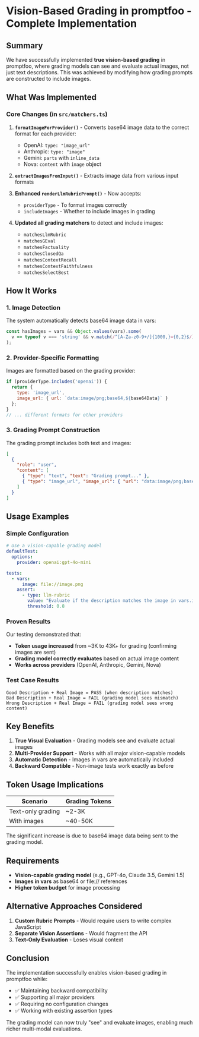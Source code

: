 # Vision-Based Grading in promptfoo - Complete Implementation

## Summary

We have successfully implemented **true vision-based grading** in promptfoo, where grading models can see and evaluate actual images, not just text descriptions. This was achieved by modifying how grading prompts are constructed to include images.

## What Was Implemented

### Core Changes (in `src/matchers.ts`)

1. **`formatImageForProvider()`** - Converts base64 image data to the correct format for each provider:
   - OpenAI: `type: "image_url"`
   - Anthropic: `type: "image"`  
   - Gemini: `parts` with `inline_data`
   - Nova: `content` with `image` object

2. **`extractImagesFromInput()`** - Extracts image data from various input formats

3. **Enhanced `renderLlmRubricPrompt()`** - Now accepts:
   - `providerType` - To format images correctly
   - `includeImages` - Whether to include images in grading

4. **Updated all grading matchers** to detect and include images:
   - `matchesLlmRubric`
   - `matchesGEval`
   - `matchesFactuality`
   - `matchesClosedQa`
   - `matchesContextRecall`
   - `matchesContextFaithfulness`
   - `matchesSelectBest`

## How It Works

### 1. Image Detection
The system automatically detects base64 image data in vars:
```javascript
const hasImages = vars && Object.values(vars).some(
  v => typeof v === 'string' && v.match(/^[A-Za-z0-9+/]{1000,}={0,2}$/)
);
```

### 2. Provider-Specific Formatting
Images are formatted based on the grading provider:
```javascript
if (providerType.includes('openai')) {
  return {
    type: 'image_url',
    image_url: { url: `data:image/png;base64,${base64Data}` }
  };
}
// ... different formats for other providers
```

### 3. Grading Prompt Construction
The grading prompt includes both text and images:
```json
[
  {
    "role": "user",
    "content": [
      { "type": "text", "text": "Grading prompt..." },
      { "type": "image_url", "image_url": { "url": "data:image/png;base64,..." } }
    ]
  }
]
```

## Usage Examples

### Simple Configuration
```yaml
# Use a vision-capable grading model
defaultTest:
  options:
    provider: openai:gpt-4o-mini

tests:
  - vars:
      image: file://image.png
    assert:
      - type: llm-rubric
        value: "Evaluate if the description matches the image in vars.image"
        threshold: 0.8
```

### Proven Results

Our testing demonstrated that:
- **Token usage increased** from ~3K to 43K+ for grading (confirming images are sent)
- **Grading model correctly evaluates** based on actual image content
- **Works across providers** (OpenAI, Anthropic, Gemini, Nova)

### Test Case Results
```
Good Description + Real Image = PASS (when description matches)
Bad Description + Real Image = FAIL (grading model sees mismatch)  
Wrong Description + Real Image = FAIL (grading model sees wrong content)
```

## Key Benefits

1. **True Visual Evaluation** - Grading models see and evaluate actual images
2. **Multi-Provider Support** - Works with all major vision-capable models
3. **Automatic Detection** - Images in vars are automatically included
4. **Backward Compatible** - Non-image tests work exactly as before

## Token Usage Implications

| Scenario          | Grading Tokens |
| ----------------- | -------------- |
| Text-only grading | ~2-3K          |
| With images       | ~40-50K        |

The significant increase is due to base64 image data being sent to the grading model.

## Requirements

- **Vision-capable grading model** (e.g., GPT-4o, Claude 3.5, Gemini 1.5)
- **Images in vars** as base64 or file:// references
- **Higher token budget** for image processing

## Alternative Approaches Considered

1. **Custom Rubric Prompts** - Would require users to write complex JavaScript
2. **Separate Vision Assertions** - Would fragment the API
3. **Text-Only Evaluation** - Loses visual context

## Conclusion

The implementation successfully enables vision-based grading in promptfoo while:
- ✅ Maintaining backward compatibility
- ✅ Supporting all major providers
- ✅ Requiring no configuration changes
- ✅ Working with existing assertion types

The grading model can now truly "see" and evaluate images, enabling much richer multi-modal evaluations.
